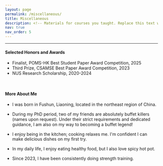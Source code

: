```yaml
---
layout: page
permalink: /miscellaneous/
title: Miscellaneous
description: <!-- Materials for courses you taught. Replace this text with your description. -->
nav: true
nav_order: 5
---
```


---

#### Selected Honors and Awards

- Finalist, POMS-HK Best Student Paper Award Competition, 2025
- Third Prize, CSAMSE Best Paper Award Competition, 2023
- NUS Research Scholarship, 2020-2024

<!--
- Second Prize, China High School Mathematical Olympiad (Provincial)
- Third Prize, China High School Biology Olympiad (Provincial)
-->

<br/>

#### More About Me

- <p style="line-height: 1.2;"> I was born in Fushun, Liaoning, located in the northeast region of China.</p>
- <p style="line-height: 1.2;"> During my PhD period, two of my friends are absolutely buffet killers (names upon request). Under their strict requirements and dedicated guidance, I am also on my way to becoming a buffet legend!</p>
- <p style="line-height: 1.2;"> I enjoy being in the kitchen; cooking relaxes me. I'm confident I can make delicious dishes on my first try.</p>
- <p style="line-height: 1.2;"> In my daily life, I enjoy eating healthy food, but I also love spicy hot pot.</p>
- <p style="line-height: 1.2;"> Since 2023, I have been consistently doing strength training.</p>

<!--
<br/>

- I was born in Fushun, Liaoning, located in the northeast region of China.
- During my PhD period, two of my friends are absolutely buffet killers (names upon request). Under their strict requirements and dedicated guidance, I am also on my way to becoming a buffet legend!
- I enjoy being in the kitchen; cooking relaxes me. I'm confident I can make delicious dishes on my first try.
- In my daily life, I enjoy eating healthy food, but I also love spicy hot pot.
- Since 2023, I have been consistently doing strength training (although there are still no very obvious signs of it yet...).

-->
